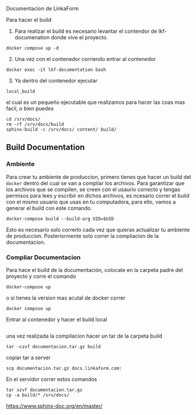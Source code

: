 Documentacion de LinkaForm


Para hacer el build

1. Para realizar el build es necesario levantar el contendor de lkf-documenation donde vive el proyecto.
```
docker compose up -d
```

2. Una vez con el contenedor corriendo entrar al contenedor 
```
docker exec -it lkf-documentation bash
```

3. Ya dentro del contenedor ejecutar

```
local_build
```
el cual es un pequeño ejecutable que realizamos para hacer las coas mas facil, o bien puedes 
```
cd /srv/docs/
rm -rf /srv/docs/build
sphinx-build -c /srv/docs/ content/ build/
```

## Build Documentation

### Ambiente

Para crear tu ambiente de produccion, primero tienes que hacer un build del `docker` dentro del cual se van a compliar los archivos. Para garantizar que los archivos que se compilen, se creen con el usaurio correcto y tengas permisos para lees y escribir en dichos archivos, es ncesario correr el build con el mismo usuario que usas en tu computadora, para ello, vamos a generar el build con este comando.

```
docker-compose build --build-arg UID=$UID
```

Esto es necesario solo correrlo cada vez que quieras actualizar tu ambiente de produccion. Posteriormente solo correr la compliacion de la documentacion.

### Compliar Documentacion


Para hace el build de la documentación, colocate en la carpeta padre del proyecto y corre el comando

```
docker-compose up 
```
o si tienes la version mas acutal de docker correr
```
docker compose up 
```

Entrar al contenedor y hacer el build local
```
```

una vez realizada la compilacion hacer un tar de la carpeta build

```
tar -czvf documentacion.tar.gz build
```
copiar tar  a server
```
scp documentacion.tar.gz docs.linkaform.com:
```

En el servidor correr estos comandos
```
tar xzvf documentacion.tar.gz 
cp -a build/* /srv/docs/
```

https://www.sphinx-doc.org/en/master/